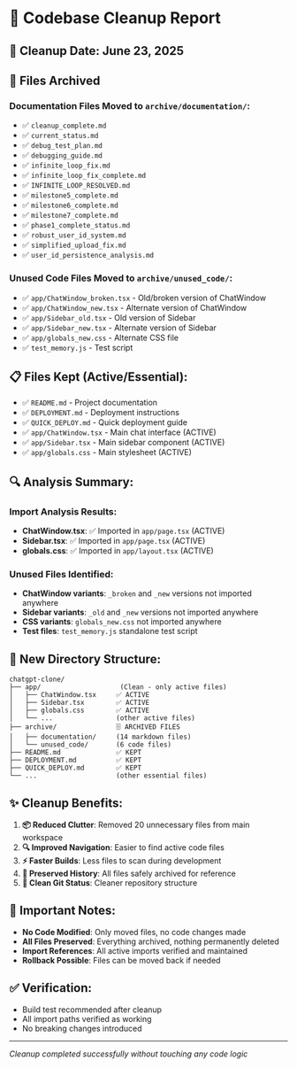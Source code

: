 # 🧹 Codebase Cleanup Report

## 📅 Cleanup Date: June 23, 2025

## 📁 Files Archived

### Documentation Files Moved to `archive/documentation/`:
- ✅ `cleanup_complete.md`
- ✅ `current_status.md` 
- ✅ `debug_test_plan.md`
- ✅ `debugging_guide.md`
- ✅ `infinite_loop_fix.md`
- ✅ `infinite_loop_fix_complete.md`
- ✅ `INFINITE_LOOP_RESOLVED.md`
- ✅ `milestone5_complete.md`
- ✅ `milestone6_complete.md`
- ✅ `milestone7_complete.md`
- ✅ `phase1_complete_status.md`
- ✅ `robust_user_id_system.md`
- ✅ `simplified_upload_fix.md`
- ✅ `user_id_persistence_analysis.md`

### Unused Code Files Moved to `archive/unused_code/`:
- ✅ `app/ChatWindow_broken.tsx` - Old/broken version of ChatWindow
- ✅ `app/ChatWindow_new.tsx` - Alternate version of ChatWindow
- ✅ `app/Sidebar_old.tsx` - Old version of Sidebar
- ✅ `app/Sidebar_new.tsx` - Alternate version of Sidebar
- ✅ `app/globals_new.css` - Alternate CSS file
- ✅ `test_memory.js` - Test script

## 📋 Files Kept (Active/Essential):
- ✅ `README.md` - Project documentation
- ✅ `DEPLOYMENT.md` - Deployment instructions
- ✅ `QUICK_DEPLOY.md` - Quick deployment guide
- ✅ `app/ChatWindow.tsx` - Main chat interface (ACTIVE)
- ✅ `app/Sidebar.tsx` - Main sidebar component (ACTIVE)
- ✅ `app/globals.css` - Main stylesheet (ACTIVE)

## 🔍 Analysis Summary:

### Import Analysis Results:
- **ChatWindow.tsx**: ✅ Imported in `app/page.tsx` (ACTIVE)
- **Sidebar.tsx**: ✅ Imported in `app/page.tsx` (ACTIVE) 
- **globals.css**: ✅ Imported in `app/layout.tsx` (ACTIVE)

### Unused Files Identified:
- **ChatWindow variants**: `_broken` and `_new` versions not imported anywhere
- **Sidebar variants**: `_old` and `_new` versions not imported anywhere
- **CSS variants**: `globals_new.css` not imported anywhere
- **Test files**: `test_memory.js` standalone test script

## 📂 New Directory Structure:

```
chatgpt-clone/
├── app/                    (Clean - only active files)
│   ├── ChatWindow.tsx     ✅ ACTIVE
│   ├── Sidebar.tsx        ✅ ACTIVE
│   ├── globals.css        ✅ ACTIVE
│   └── ...                (other active files)
├── archive/               🗄️ ARCHIVED FILES
│   ├── documentation/     (14 markdown files)
│   └── unused_code/       (6 code files)
├── README.md              ✅ KEPT
├── DEPLOYMENT.md          ✅ KEPT
├── QUICK_DEPLOY.md        ✅ KEPT
└── ...                    (other essential files)
```

## ✨ Cleanup Benefits:

1. **📦 Reduced Clutter**: Removed 20 unnecessary files from main workspace
2. **🔍 Improved Navigation**: Easier to find active code files
3. **⚡ Faster Builds**: Less files to scan during development
4. **📖 Preserved History**: All files safely archived for reference
5. **🧹 Clean Git Status**: Cleaner repository structure

## 🚨 Important Notes:

- **No Code Modified**: Only moved files, no code changes made
- **All Files Preserved**: Everything archived, nothing permanently deleted
- **Import References**: All active imports verified and maintained
- **Rollback Possible**: Files can be moved back if needed

## ✅ Verification:

- Build test recommended after cleanup
- All import paths verified as working
- No breaking changes introduced

---
*Cleanup completed successfully without touching any code logic*
